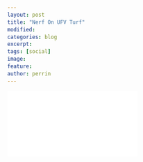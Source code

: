 ```yaml
---
layout: post
title: "Nerf On UFV Turf"
modified:
categories: blog
excerpt: 
tags: [social]
image:
feature:  
author: perrin
---
```


![Poster](/images/NerfOnUFVTurfV1.pdf)
